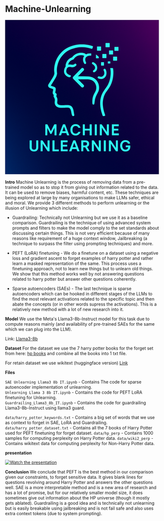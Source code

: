 # Machine-Unlearning

![Logo](media/Logo.png)

**Intro**
Machine Unlearning is the process of removing data from a pre-trained model so as to stop it from giving out information related to the data. It can be used to remove biases, harmful content, etc. These techniques are being explored at large by many organisations to make LLMs safer, ethical and moral. We provide 3 different methods to perform unlearning or the illusion of Unlearning which include:

- Guardrailing: Technically not Unlearning but we use it as a baseline comparison. Guardrailing is the technique of using advanced system prompts and filters to make the model comply to the set standards about discussing certain things. This is not very efficient because of many reasons like requirement of a huge context window, Jailbreaking (a technique to surpass the filter using prompting techniques) and more.

- PEFT (LoRA) finetuning - We do a finetune on a dataset using a negative loss and gradient ascent to forget examples of harry potter and rather learn a masked representation of the same. This process uses a finetuning approach, not to learn new things but to unlearn old things. We show that this method works well by not answering questions related to harry potter but answer other questions coherently.

- Sparse autoencoders (SAEs) - The last technique is sparse autoencoders which can be hooked in different stages of the LLMs to find the most relevant activations related to the specific topic and then abate the concepts (or in other words supress the activations). This is a relatively new method with a lot of new research into it.


**Model**
We use the Meta's Llama3-8b-Instruct model for this task due to compute reasons mainly (and availability of pre-trained SAEs for the same which we can plug into the LLM).

Link: [Llama3-8b](https://huggingface.co/meta-llama/Meta-Llama-3-8B-Instruct)

**Dataset**
For the dataset we use the 7 harry potter books for the forget set from here: [hp books](https://www.kaggle.com/datasets/shubhammaindola/harry-potter-books) and combine all the books into 1 txt file.

For retain dataset we use wikitext (huggingface version) [Link](https://huggingface.co/datasets/Salesforce/wikitext/viewer/wikitext-103-v1)

**Files**

```SAE Unlearning Llama3 8b IT.ipynb``` - Contains The code for sparse autoencoder implementation of unlearning. <br>
```Unlearning Llama 3 8b IT.ipynb``` - Contains the code for PEFT LoRA finetuning for Unlearning.<br>
```Guardrailing_Llama3_8b_IT.ipynb``` - Contains the code for guardrailing Llama3-8b-Instruct using llama3 guard. <br>

```data/harry_potter_keywords.txt``` - Contains a big set of words that we use as context to forget in SAE, LoRA and Guardrailing.
```data/harry_potter_dataset.txt``` - Contains all the 7 books of Harry Potter used for PEFT finetuning for forget dataset.
```data/hp_perp``` - Contains 1000 samples for computing perplexity on Harry Potter data.
```data/wiki2_perp``` - Contains wikitext data for computing perplexity for Non-Harry Potter data.

**presentation**

[![Watch the presentation]()](https://youtu.be/TJTNndfGlSM)

**Conclusion**
We conclude that PEFT is the best method in our comparison given our constraints, to forget sensitive data. It gives blank lines for questions revolving around Harry Potter and answers the other questions well. SAE is a more interpretable method and is a new area of research and has a lot of promise, but for our relatively smaller model size, it does sometimes give out information about the HP universe (though it mostly gets ablated). Guardrailing is a good idea and is technically not unlearning but is easily breakable using jailbreaking and is not fail safe and also uses extra context tokens (due to system prompting).
